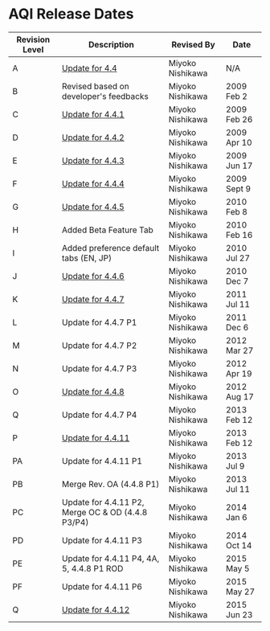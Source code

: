 <!-- TITLE: AQI Release Overview -->
<!-- SUBTITLE: This page summarizes design and development plan of Aquarius iNtutition Edition, for each version to give an overview of the releases. -->

# AQI Release Dates
Revision Level | Description | Revised By | Date
--- | --- | --- | ---
A | [Update for 4.4](/aqi-release-overview/version-4-4) | Miyoko Nishikawa | N/A
B | Revised based on developer's feedbacks | Miyoko Nishikawa | 2009 Feb 2
C | [Update for 4.4.1](/aqi-release-overview/version-4-4-1) | Miyoko Nishikawa | 2009 Feb 26
D | [Update for 4.4.2](/aqi-release-overview/version-4-4-2) | Miyoko Nishikawa | 2009 Apr 10
E | [Update for 4.4.3](/aqi-release-overview/version-4-4) | Miyoko Nishikawa | 2009 Jun 17
F | [Update for 4.4.4](/aqi-release-overview/version-4-4-4) | Miyoko Nishikawa | 2009 Sept 9
G | [Update for 4.4.5](/aqi-release-overview/version-4-4-5) | Miyoko Nishikawa | 2010 Feb 8
H | Added Beta Feature Tab | Miyoko Nishikawa | 2010 Feb 16
I | Added preference default tabs (EN, JP) | Miyoko Nishikawa | 2010 Jul 27
J | [Update for 4.4.6](/aqi-release-overview/version-4-4-6) | Miyoko Nishikawa | 2010 Dec 7
K | [Update for 4.4.7](/aqi-release-overview/version-4-4-7) | Miyoko Nishikawa | 2011 Jul 11
L | Update for 4.4.7 P1 | Miyoko Nishikawa | 2011 Dec 6
M | Update for 4.4.7 P2 | Miyoko Nishikawa | 2012 Mar 27
N | Update for 4.4.7 P3 | Miyoko Nishikawa | 2012 Apr 19
O | [Update for 4.4.8](/aqi-release-overview/version-4-4-8) | Miyoko Nishikawa | 2012 Aug 17
Q | Update for 4.4.7 P4 | Miyoko Nishikawa | 2013 Feb 12
P | [Update for 4.4.11](/aqi-release-overview/version-4-4-11) | Miyoko Nishikawa | 2013 Feb 12
PA | Update for 4.4.11 P1 | Miyoko Nishikawa | 2013 Jul 9
PB | Merge Rev. OA (4.4.8 P1) | Miyoko Nishikawa | 2013 Jul 11
PC | Update for 4.4.11 P2, Merge OC & OD (4.4.8 P3/P4) | Miyoko Nishikawa | 2014 Jan 6
PD | Update for 4.4.11 P3 | Miyoko Nishikawa | 2014 Oct 14
PE | Update for 4.4.11 P4, 4A, 5, 4.4.8 P1 ROD | Miyoko Nishikawa | 2015 May 5
PF | Update for 4.4.11 P6 | Miyoko Nishikawa | 2015 May 27
Q | [Update for 4.4.12](/aqi-release-overview/version-4-4-12) | Miyoko Nishikawa | 2015 Jun 23

